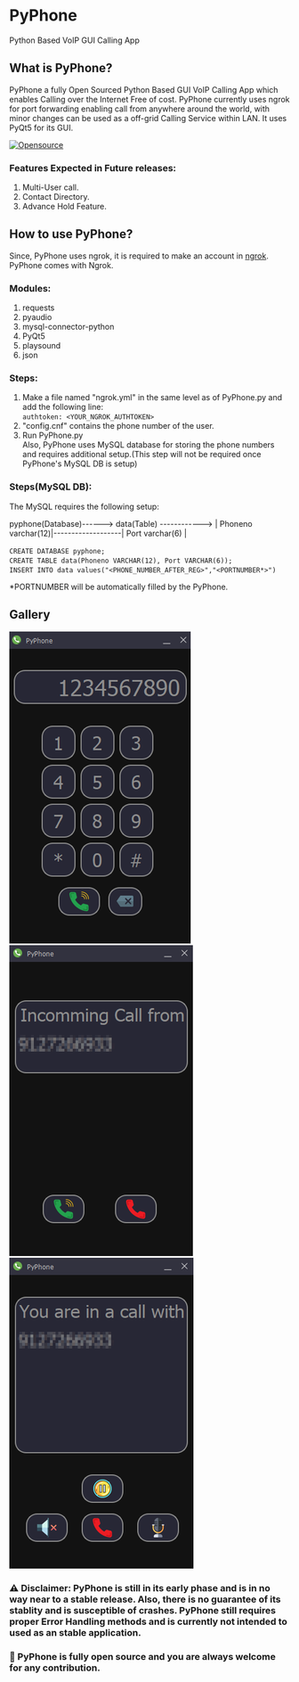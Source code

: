 # PyPhone  
Python Based VoIP GUI Calling App  
   
## What is PyPhone?  
  
PyPhone a fully Open Sourced Python Based GUI VoIP Calling App which enables Calling over the Internet Free of cost. PyPhone currently uses ngrok for port forwarding enabling call from anywhere around the world, with minor changes can be used as a off-grid Calling Service within LAN. It uses PyQt5 for its GUI.   
  
<a title="Open Source Initiative official SVG, Public domain, via Wikimedia Commons" href="https://commons.wikimedia.org/wiki/File:Opensource.svg"><img width="64" alt="Opensource" src="https://upload.wikimedia.org/wikipedia/commons/thumb/4/42/Opensource.svg/64px-Opensource.svg.png"></a>   
  

### Features Expected in Future releases:  
  
1. Multi-User call.  
2. Contact Directory.  
3. Advance Hold Feature.  
  
## How to use PyPhone?  
Since, PyPhone uses ngrok, it is required to make an account in [ngrok](https://ngrok.com/). PyPhone comes with Ngrok.  
### Modules:  
1. requests  
2. pyaudio  
3. mysql-connector-python  
4. PyQt5  
5. playsound  
6. json  
  
### Steps:  
1. Make a file named "ngrok.yml" in the same level as of PyPhone.py and add the following line:  
    `authtoken: <YOUR_NGROK_AUTHTOKEN>`  
2. "config.cnf" contains the phone number of the user.  
3. Run PyPhone.py  
Also, PyPhone uses MySQL database for storing the phone numbers and requires additional setup.(This step will not be required once PyPhone's MySQL DB is setup)  
### Steps(MySQL DB):
The MySQL requires the following setup:  
  
pyphone(Database)------> data(Table) ------------> | Phoneno varchar(12)|-------------------| Port varchar(6) |  
  
`CREATE DATABASE pyphone;`  
`CREATE TABLE data(Phoneno VARCHAR(12), Port VARCHAR(6));`  
`INSERT INTO data values("<PHONE_NUMBER_AFTER_REG>","<PORTNUMBER*>")`  
  
*PORTNUMBER will be automatically filled by the PyPhone.  
  
## Gallery
![image](images/Image1.png)
![image](images/Image2.png)
![image](images/Image3.png)

### ⚠️ Disclaimer: PyPhone is still in its early phase and is in no way near to a stable release. Also, there is no guarantee of its stablity and is susceptible of crashes. PyPhone still requires proper Error Handling methods and is currently not intended to used as an stable application.

### 👋 PyPhone is fully open source and you are always welcome for any contribution.

